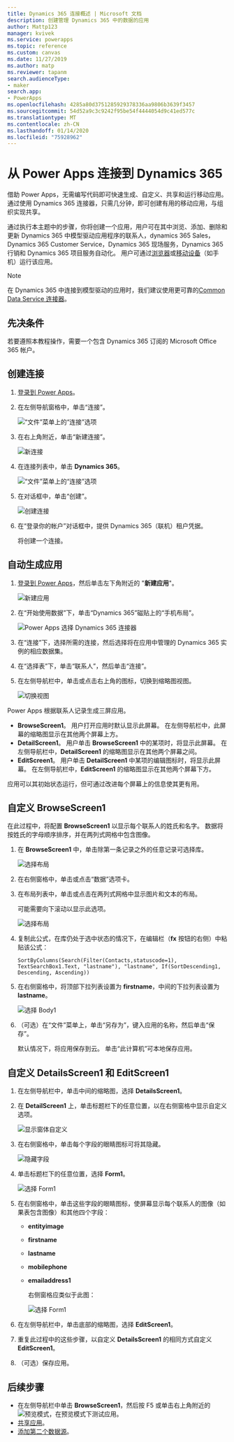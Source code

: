 ```yaml
---
title: Dynamics 365 连接概述 | Microsoft 文档
description: 创建管理 Dynamics 365 中的数据的应用
author: Mattp123
manager: kvivek
ms.service: powerapps
ms.topic: reference
ms.custom: canvas
ms.date: 11/27/2019
ms.author: matp
ms.reviewer: tapanm
search.audienceType:
- maker
search.app:
- PowerApps
ms.openlocfilehash: 4285a80d3751285929378336aa9806b3639f3457
ms.sourcegitcommit: 54d52a9c3c9242f95be54f4444054d9c41ed577c
ms.translationtype: MT
ms.contentlocale: zh-CN
ms.lasthandoff: 01/14/2020
ms.locfileid: "75928962"
---
```

# <a name="connect-to-dynamics-365-from-power-apps"></a>从 Power Apps 连接到 Dynamics 365
借助 Power Apps，无需编写代码即可快速生成、自定义、共享和运行移动应用。 通过使用 Dynamics 365 连接器，只需几分钟，即可创建有用的移动应用，与组织实现共享。

通过执行本主题中的步骤，你将创建一个应用，用户可在其中浏览、添加、删除和更新 Dynamics 365 中模型驱动应用程序的联系人，dynamics 365 Sales，Dynamics 365 Customer Service，Dynamics 365 现场服务，Dynamics 365 行销和 Dynamics 365 项目服务自动化。 用户可通过[浏览器](../../../user/run-app-browser.md)或[移动设备](../../../user/run-app-client.md)（如手机）运行该应用。

> [!NOTE]
> 在 Dynamics 365 中连接到模型驱动的应用时，我们建议使用更可靠的[Common Data Service 连接器](connection-common-data-service.md)。

## <a name="prerequisite"></a>先决条件
若要遵照本教程操作，需要一个包含 Dynamics 365 订阅的 Microsoft Office 365 帐户。

## <a name="create-a-connection"></a>创建连接
1. [登录到 Power Apps](https://make.powerapps.com?utm_source=padocs&utm_medium=linkinadoc&utm_campaign=referralsfromdoc)。
2. 在左侧导航窗格中，单击“连接”。
   
    ![“文件”菜单上的“连接”选项](./media/connection-dynamics-crmonline/file-connections.png)
3. 在右上角附近，单击“新建连接”。
   
    ![新连接](./media/connection-dynamics-crmonline/new-connection.png)
4. 在连接列表中，单击 **Dynamics 365**。
   
    ![“文件”菜单上的“连接”选项](./media/connection-dynamics-crmonline/connection-d365.png)
5. 在对话框中，单击“创建”。
   
    ![创建连接](./media/connection-dynamics-crmonline/create-connection.png)
6. 在“登录你的帐户”对话框中，提供 Dynamics 365（联机）租户凭据。
   
    将创建一个连接。

## <a name="generate-an-app-automatically"></a>自动生成应用
1. [登录到 Power Apps](https://make.powerapps.com?utm_source=padocs&utm_medium=linkinadoc&utm_campaign=referralsfromdoc)，然后单击左下角附近的 "**新建应用**"。
   
    ![新建应用](./media/connection-dynamics-crmonline/new-app.png)
2. 在“开始使用数据”下，单击“Dynamics 365”磁贴上的“手机布局”。
   
    ![Power Apps 选择 Dynamics 365 连接器](./media/connection-dynamics-crmonline/phonelayout.png)
3. 在“连接”下，选择所需的连接，然后选择将在应用中管理的 Dynamics 365 实例的相应数据集。
4. 在“选择表”下，单击“联系人”，然后单击“连接”。
5. 在左侧导航栏中，单击或点击右上角的图标，切换到缩略图视图。
   
    ![切换视图](./media/connection-dynamics-crmonline/toggle-view.png)

Power Apps 根据联系人记录生成三屏应用。

* **BrowseScreen1**。 用户打开应用时默认显示此屏幕。 在左侧导航栏中，此屏幕的缩略图显示在其他两个屏幕上方。
* **DetailScreen1**。 用户单击 **BrowseScreen1** 中的某项时，将显示此屏幕。  在左侧导航栏中，**DetailScreen1** 的缩略图显示在其他两个屏幕之间。
* **EditScreen1**。 用户单击 **DetailScreen1** 中某项的编辑图标时，将显示此屏幕。 在左侧导航栏中，**EditScreen1** 的缩略图显示在其他两个屏幕下方。

应用可以其初始状态运行，但可通过改进每个屏幕上的信息使其更有用。

## <a name="customize-browsescreen1"></a>自定义 BrowseScreen1
在此过程中，将配置 **BrowseScreen1** 以显示每个联系人的姓氏和名字。 数据将按姓氏的字母顺序排序，并在两列式网格中包含图像。

1. 在 **BrowseScreen1** 中，单击除第一条记录之外的任意记录可选择库。
   
    ![选择布局](./media/connection-dynamics-crmonline/select-gallery.png)
2. 在右侧窗格中，单击或点击“数据”选项卡。
3. 在布局列表中，单击或点击在两列式网格中显示图片和文本的布局。
   
    可能需要向下滚动以显示此选项。
   
    ![选择布局](./media/connection-dynamics-crmonline/select-layout.png)
4. 复制此公式，在库仍处于选中状态的情况下，在编辑栏（**fx** 按钮的右侧）中粘贴该公式：
   
    `SortByColumns(Search(Filter(Contacts,statuscode=1), TextSearchBox1.Text, "lastname"), "lastname", If(SortDescending1, Descending, Ascending))`
5. 在右侧窗格中，将顶部下拉列表设置为 **firstname**，中间的下拉列表设置为 **lastname**。
   
    ![选择 Body1](./media/connection-dynamics-crmonline/firstname-lastname.png)
6. （可选）在“文件”菜单上，单击“另存为”，键入应用的名称，然后单击“保存”。
   
    默认情况下，将应用保存到云。 单击“此计算机”可本地保存应用。

## <a name="customize-detailsscreen1-and-editscreen1"></a>自定义 DetailsScreen1 和 EditScreen1
1. 在左侧导航栏中，单击中间的缩略图，选择 **DetailsScreen1**。
2. 在 **DetailScreen1** 上，单击标题栏下的任意位置，以在右侧窗格中显示自定义选项。
   
    ![显示窗体自定义](./media/connection-dynamics-crmonline/show-customization.png)
3. 在右侧窗格中，单击每个字段的眼睛图标可将其隐藏。
   
    ![隐藏字段](./media/connection-dynamics-crmonline/hide-field.png)
4. 单击标题栏下的任意位置，选择 **Form1**。
   
    ![选择 Form1](./media/connection-dynamics-crmonline/select-form1.png)
5. 在右侧窗格中，单击这些字段的眼睛图标，使屏幕显示每个联系人的图像（如果表包含图像）和其他四个字段：
   
   * **entityimage**
   * **firstname**
   * **lastname**
   * **mobilephone**
   * **emailaddress1**
     
     右侧窗格应类似于此图：
     
     ![选择 Form1](./media/connection-dynamics-crmonline/show-fields.png)
6. 在左侧导航栏中，单击底部的缩略图，选择 **EditScreen1**。
7. 重复此过程中的这些步骤，以自定义 **DetailsScreen1** 的相同方式自定义 **EditScreen1**。
8. （可选）保存应用。

## <a name="next-steps"></a>后续步骤
* 在左侧导航栏中单击 **BrowseScreen1**，然后按 F5 或单击右上角附近的![预览模式](./media/connection-dynamics-crmonline/runpowerapp.png)，在预览模式下测试应用。
* [共享应用](../share-app.md)。
* [添加第二个数据源](../add-data-connection.md)。

